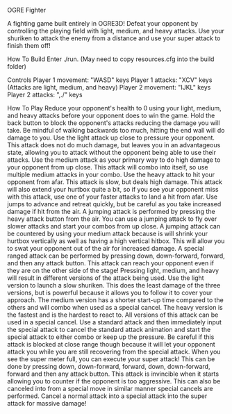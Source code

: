 OGRE Fighter

A fighting game built entirely in OGRE3D!
Defeat your opponent by controlling the playing
field with light, medium, and heavy attacks. Use
your shuriken to attack the enemy from a distance
and use your super attack to finish them off!

How To Build
Enter ./run.
(May need to copy resources.cfg into the build folder)

Controls
Player 1 movement: "WASD" keys
Player 1 attacks: "XCV" keys
(Attacks are light, medium, and heavy)
Player 2 movement: "IJKL" keys
Player 2 attacks: ",./" keys

How To Play
Reduce your opponent's health to 0 using your
light, medium, and heavy attacks before
your opponent does to win the game. Hold the back
button to block the opponent's attacks reducing
the damage you will take. Be mindful of walking
backwards too much, hitting the end wall
will do damage to you. Use the light attack
up close to pressure your opponent. This
attack does not do much damage, but leaves
you in an advantageous state, allowing you
to attack without the opponent being able to use
their attacks. Use the medium attack as your
primary way to do high damage to your
opponent from up close. This attack will combo
into itself, so use multiple medium attacks in
your combo. Use the heavy attack to hit your
opponent from afar. This attack is slow, but
deals high damage. This attack will also extend
your hurtbox quite a bit, so if you see your opponent
miss with this attack, use one of your faster attacks
to land a hit from afar. Use jumps to advance and 
retreat quickly, but be careful as you take
increased damage if hit from the air. A jumping
attack is performed by pressing the heavy attack
button from the air. You can use a jumping attack
to fly over slower attacks and start your combos
from up close. A jumping attack can be countered
by using your medium attack because is will shrink
your hurtbox vertically as well as having a high
vertical hitbox. This will allow you to swat your
opponent out of the air for increased damage.
A special ranged attack can be performed by pressing
down, down-forward, forward, and then any attack
button. This attack can reach your opponent even
if they are on the other side of the stage! Pressing
light, medium, and heavy will result in different
versions of the attack being used. Use the light
version to launch a slow shuriken. This does the
least damage of the three versions, but is powerful
because it allows you to follow it to cover your
approach. The medium version has a shorter start-up
time compared to the others and will combo when used
as a special cancel. The heavy version is the fastest
and is the hardest to react to. All versions of this
attack can be used in a special cancel. Use a standard
attack and then immediately input the special attack
to cancel the standard attack animation and start
the special attack to either combo or keep up the
pressure. Be careful if this attack is blocked at
close range though because it will let your opponent
attack you while you are still recovering from the
special attack. When you see the super meter full,
you can execute your super attack! This can be
done by pressing down, down-forward, forward, down,
down-forward, forward and then any attack button.
This attack is invincible when it starts allowing
you to counter if the opponent is too aggressive.
This can also be canceled into from a special move
in similar manner special cancels are performed.
Cancel a normal attack into a special attack into
the super attack for massive damage!


